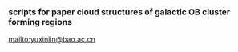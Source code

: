### scripts for paper **cloud structures of galactic OB cluster forming regions**
<mailto:yuxinlin@bao.ac.cn>
